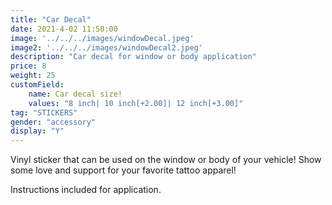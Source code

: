 ```yaml
---
title: "Car Decal"
date: 2021-4-02 11:50:00
image: '../../../images/windowDecal.jpeg'
image2: '../../../images/windowDecal2.jpeg'
description: "Car decal for window or body application" 
price: 8
weight: 25
customField:
    name: Car decal size!
    values: "8 inch| 10 inch[+2.00]| 12 inch[+3.00]"
tag: "STICKERS"
gender: "accessory"
display: "Y"
---
```


Vinyl sticker that can be used on the window or body of your vehicle! Show some love and support for your favorite tattoo apparel!

Instructions included for application.